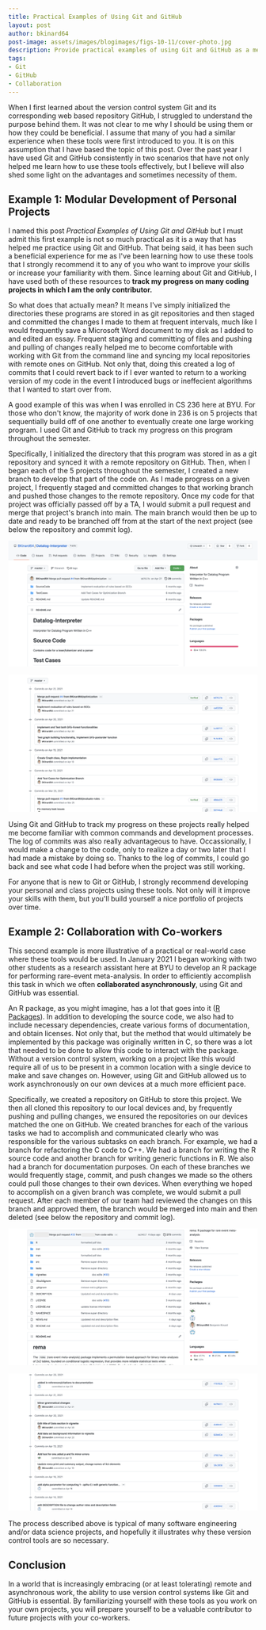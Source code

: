 ```yaml
---
title: Practical Examples of Using Git and GitHub
layout: post
author: bkinard64
post-image: assets/images/blogimages/figs-10-11/cover-photo.jpg
description: Provide practical examples of using Git and GitHub as a means of demonstrating the benefits these tools provide
tags:
- Git
- GitHub
- Collaboration
---
```


When I first learned about the version control system Git and its corresponding
web based repository GitHub, I struggled to understand the purpose behind them.
It was not clear to me why I should be using them or how they could be beneficial.
I assume that many of you had a similar experience when these tools were first introduced to you.
It is on this assumption that I have based the topic of this post. Over the past year
I have used Git and GitHub consistently in two scenarios that have not only helped me
learn how to use these tools effectively, but I believe will also shed some light on
the advantages and sometimes necessity of them.

## Example 1: Modular Development of Personal Projects
I named this post *Practical Examples of Using Git and GitHub* but I must admit this
first example is not so much practical as it is a way that has helped me practice using
Git and GitHub. That being said, it has been such a beneficial experience for me as I've
been learning how to use these tools that I strongly recommend it to any of you who want
to improve your skills or increase your familiarity with them. Since learning about Git
and GitHub, I have used both of these resources to **track my progress on many coding
projects in which I am the only contributor.**

So what does that actually mean? It means I've simply initialized the directories these programs
are stored in as git repositories and then staged and committed the changes I made to them at
frequent intervals, much like I would frequently save a Microsoft Word document to my disk
as I added to and edited an essay. Frequent staging and committing of files and pushing and
pulling of changes really helped me to become comfortable with working with Git from the
command line and syncing my local repositories with remote ones on GitHub. Not only that,
doing this created a log of commits that I could revert back to if I ever wanted to return
to a working version of my code in the event I introduced bugs or ineffecient algorithms
that I wanted to start over from.

A good example of this was when I was enrolled in CS 236 here at BYU. For those who don't know, the
majority of work done in 236 is on 5 projects that sequentially build off of one another to
eventually create one large working program. I used Git and GitHub to track my progress on this
program throughout the semester.

Specifically, I initialized the directory that this program was stored in as a git repository and
synced it with a remote repository on GitHub. Then, when I began each of the 5 projects throughout
the semester, I created a new branch to develop that part of the code on. As I made progress on a
given project, I frequently staged and committed changes to that working branch and pushed those
changes to the remote repository. Once my code for that project was officially passed off by a TA,
I would submit a pull request and merge that project's branch into main. The main branch would then
be up to date and ready to be branched off from at the start of the next project (see below the
repository and commit log).

![CS236 Repo](assets/images/blogimages/figs-10-11/personal-repo.png)

![CS236 Log](assets/images/blogimages/figs-10-11/personal-log.png)

Using Git and GitHub to track my progress on these projects really helped me become familiar with
common commands and development processes. The log of commits was also really advantageous to have.
Occassionally, I would make a change to the code, only to realize a day or two later that I
had made a mistake by doing so. Thanks to the log of commits, I could go back and see what code I had
before when the project was still working.

For anyone that is new to Git or GitHub, I strongly recommend developing your personal and class projects
using these tools. Not only will it improve your skills with them, but you'll build yourself a nice
portfolio of projects over time.

## Example 2: Collaboration with Co-workers
This second example is more illustrative of a practical or real-world case where these tools would be used.
In January 2021 I began working with two other students as a research assistant here at BYU to develop
an R package for performing rare-event meta-analysis. In order to efficiently accomplish this task in which
we often **collaborated asynchronously**, using Git and GitHub was essential.

An R package, as you might imagine, has a lot that goes into it ([R Packages](https://r-pkgs.org/)). In addition
to developing the source code, we also had to include necessary dependencies, create various forms of documentation,
and obtain licenses. Not only that, but the method that would ultimately be implemented by this package was
originally written in C, so there was a lot that needed to be done to allow this code to interact with the package.
Without a version control system, working on a project like this would require all of us to be present in a common
location with a single device to make and save changes on. However, using Git and GitHub allowed us to work
asynchronously on our own devices at a much more efficient pace.

Specifically, we created a repository on GitHub to store this project. We then all cloned this repository to
our local devices and, by frequently pushing and pulling changes, we ensured the repositories on our devices
matched the one on GitHub. We created branches for each of the various tasks we had to accomplish and communicated
clearly who was responsible for the various subtasks on each branch. For example, we had a branch for refactoring
the C code to C++. We had a branch for writing the R source code and another branch for writing generic functions
in R. We also had a branch for documentation purposes. On each of these branches we would frequently stage, commit,
and push changes we made so the others could pull those changes to their own devices. When everything we hoped to
accomplish on a given branch was complete, we would submit a pull request. After each member of our team had reviewed
the changes on this branch and approved them, the branch would be merged into main and then deleted (see below the
repository and commit log).

![Rpackage Repo](assets/images/blogimages/figs-10-11/collab-repo.png)

![Rpackage Log](assets/images/blogimages/figs-10-11/collab-log.png)

The process described above is typical of many software engineering and/or data science projects, and hopefully it
illustrates why these version control tools are so necessary.

## Conclusion
In a world that is increasingly embracing (or at least tolerating) remote and asynchronous work, the ability to use
version control systems like Git and GitHub is essential. By familiarizing yourself with these tools as you work on
your own projects, you will prepare yourself to be a valuable contributor to future projects with your co-workers.
